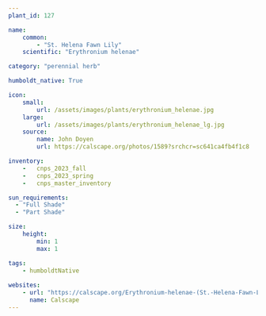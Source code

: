 ```yaml
---
plant_id: 127

name: 
    common:  
        - "St. Helena Fawn Lily"   
    scientific: "Erythronium helenae"  

category: "perennial herb"

humboldt_native: True

icon: 
    small: 
        url: /assets/images/plants/erythronium_helenae.jpg 
    large: 
        url: /assets/images/plants/erythronium_helenae_lg.jpg 
    source: 
        name: John Doyen 
        url: https://calscape.org/photos/1589?srchcr=sc641ca4fb4f1c8

inventory: 
    -   cnps_2023_fall
    -   cnps_2023_spring
    -   cnps_master_inventory

sun_requirements:
  - "Full Shade"
  - "Part Shade"

size:
    height: 
        min: 1
        max: 1

tags: 
    - humboldtNative
 
websites: 
    - url: "https://calscape.org/Erythronium-helenae-(St.-Helena-Fawn-Lily)"
      name: Calscape
---
```

